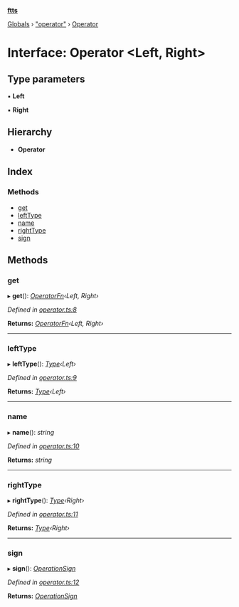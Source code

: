 **[ftts](../README.md)**

[Globals](../README.md) › ["operator"](../modules/_operator_.md) › [Operator](_operator_.operator.md)

# Interface: Operator <**Left, Right**>

## Type parameters

▪ **Left**

▪ **Right**

## Hierarchy

* **Operator**

## Index

### Methods

* [get](_operator_.operator.md#get)
* [leftType](_operator_.operator.md#lefttype)
* [name](_operator_.operator.md#name)
* [rightType](_operator_.operator.md#righttype)
* [sign](_operator_.operator.md#sign)

## Methods

###  get

▸ **get**(): *[OperatorFn](../modules/_operator_.md#operatorfn)‹Left, Right›*

*Defined in [operator.ts:8](https://github.com/OctoD/ftts/blob/73fcc67/src/operator.ts#L8)*

**Returns:** *[OperatorFn](../modules/_operator_.md#operatorfn)‹Left, Right›*

___

###  leftType

▸ **leftType**(): *[Type](_type_.type.md)‹Left›*

*Defined in [operator.ts:9](https://github.com/OctoD/ftts/blob/73fcc67/src/operator.ts#L9)*

**Returns:** *[Type](_type_.type.md)‹Left›*

___

###  name

▸ **name**(): *string*

*Defined in [operator.ts:10](https://github.com/OctoD/ftts/blob/73fcc67/src/operator.ts#L10)*

**Returns:** *string*

___

###  rightType

▸ **rightType**(): *[Type](_type_.type.md)‹Right›*

*Defined in [operator.ts:11](https://github.com/OctoD/ftts/blob/73fcc67/src/operator.ts#L11)*

**Returns:** *[Type](_type_.type.md)‹Right›*

___

###  sign

▸ **sign**(): *[OperationSign](../modules/_operator_.md#operationsign)*

*Defined in [operator.ts:12](https://github.com/OctoD/ftts/blob/73fcc67/src/operator.ts#L12)*

**Returns:** *[OperationSign](../modules/_operator_.md#operationsign)*